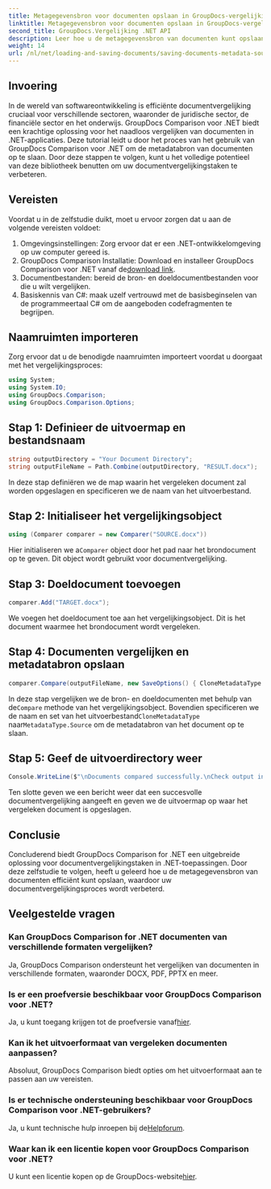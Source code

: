 ```yaml
---
title: Metagegevensbron voor documenten opslaan in GroupDocs-vergelijking voor .NET
linktitle: Metagegevensbron voor documenten opslaan in GroupDocs-vergelijking voor .NET
second_title: GroupDocs.Vergelijking .NET API
description: Leer hoe u de metagegevensbron van documenten kunt opslaan met GroupDocs Comparison voor .NET. Volg onze stapsgewijze handleiding voor een naadloze documentvergelijking in uw .NET.
weight: 14
url: /nl/net/loading-and-saving-documents/saving-documents-metadata-source/
---
```

## Invoering
In de wereld van softwareontwikkeling is efficiënte documentvergelijking cruciaal voor verschillende sectoren, waaronder de juridische sector, de financiële sector en het onderwijs. GroupDocs Comparison voor .NET biedt een krachtige oplossing voor het naadloos vergelijken van documenten in .NET-applicaties. Deze tutorial leidt u door het proces van het gebruik van GroupDocs Comparison voor .NET om de metadatabron van documenten op te slaan. Door deze stappen te volgen, kunt u het volledige potentieel van deze bibliotheek benutten om uw documentvergelijkingstaken te verbeteren.
## Vereisten
Voordat u in de zelfstudie duikt, moet u ervoor zorgen dat u aan de volgende vereisten voldoet:
1. Omgevingsinstellingen: Zorg ervoor dat er een .NET-ontwikkelomgeving op uw computer gereed is.
2.  GroupDocs Comparison Installatie: Download en installeer GroupDocs Comparison voor .NET vanaf de[download link](https://releases.groupdocs.com/comparison/net/).
3. Documentbestanden: bereid de bron- en doeldocumentbestanden voor die u wilt vergelijken.
4. Basiskennis van C#: maak uzelf vertrouwd met de basisbeginselen van de programmeertaal C# om de aangeboden codefragmenten te begrijpen.

## Naamruimten importeren
Zorg ervoor dat u de benodigde naamruimten importeert voordat u doorgaat met het vergelijkingsproces:
```csharp
using System;
using System.IO;
using GroupDocs.Comparison;
using GroupDocs.Comparison.Options;
```

## Stap 1: Definieer de uitvoermap en bestandsnaam
```csharp
string outputDirectory = "Your Document Directory";
string outputFileName = Path.Combine(outputDirectory, "RESULT.docx");
```
In deze stap definiëren we de map waarin het vergeleken document zal worden opgeslagen en specificeren we de naam van het uitvoerbestand.
## Stap 2: Initialiseer het vergelijkingsobject
```csharp
using (Comparer comparer = new Comparer("SOURCE.docx"))
```
 Hier initialiseren we a`Comparer` object door het pad naar het brondocument op te geven. Dit object wordt gebruikt voor documentvergelijking.
## Stap 3: Doeldocument toevoegen
```csharp
comparer.Add("TARGET.docx");
```
We voegen het doeldocument toe aan het vergelijkingsobject. Dit is het document waarmee het brondocument wordt vergeleken.
## Stap 4: Documenten vergelijken en metadatabron opslaan
```csharp
comparer.Compare(outputFileName, new SaveOptions() { CloneMetadataType = MetadataType.Source });
```
 In deze stap vergelijken we de bron- en doeldocumenten met behulp van de`Compare` methode van het vergelijkingsobject. Bovendien specificeren we de naam en set van het uitvoerbestand`CloneMetadataType` naar`MetadataType.Source` om de metadatabron van het document op te slaan.
## Stap 5: Geef de uitvoerdirectory weer
```csharp
Console.WriteLine($"\nDocuments compared successfully.\nCheck output in {outputDirectory}.");
```
Ten slotte geven we een bericht weer dat een succesvolle documentvergelijking aangeeft en geven we de uitvoermap op waar het vergeleken document is opgeslagen.

## Conclusie
Concluderend biedt GroupDocs Comparison for .NET een uitgebreide oplossing voor documentvergelijkingstaken in .NET-toepassingen. Door deze zelfstudie te volgen, heeft u geleerd hoe u de metagegevensbron van documenten efficiënt kunt opslaan, waardoor uw documentvergelijkingsproces wordt verbeterd.
## Veelgestelde vragen
### Kan GroupDocs Comparison for .NET documenten van verschillende formaten vergelijken?
Ja, GroupDocs Comparison ondersteunt het vergelijken van documenten in verschillende formaten, waaronder DOCX, PDF, PPTX en meer.
### Is er een proefversie beschikbaar voor GroupDocs Comparison voor .NET?
 Ja, u kunt toegang krijgen tot de proefversie vanaf[hier](https://releases.groupdocs.com/).
### Kan ik het uitvoerformaat van vergeleken documenten aanpassen?
Absoluut, GroupDocs Comparison biedt opties om het uitvoerformaat aan te passen aan uw vereisten.
### Is er technische ondersteuning beschikbaar voor GroupDocs Comparison voor .NET-gebruikers?
 Ja, u kunt technische hulp inroepen bij de[Helpforum](https://forum.groupdocs.com/c/comparison/12).
### Waar kan ik een licentie kopen voor GroupDocs Comparison voor .NET?
 U kunt een licentie kopen op de GroupDocs-website[hier](https://purchase.groupdocs.com/buy).